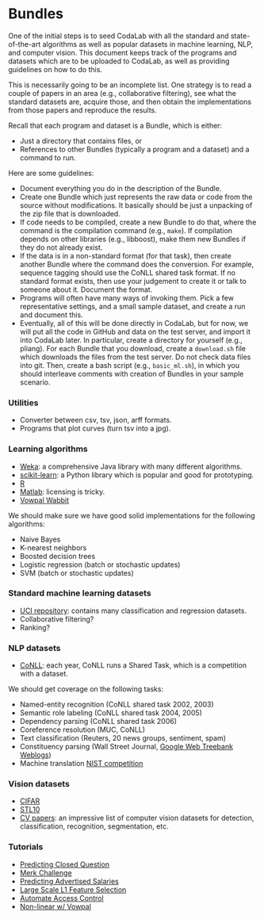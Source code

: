 # Bundles

One of the initial steps is to seed CodaLab with all the standard and
state-of-the-art algorithms as well as popular datasets in machine learning,
NLP, and computer vision.  This document keeps track of the programs and
datasets which are to be uploaded to CodaLab, as well as providing guidelines
on how to do this.

This is necessarily going to be an incomplete list.  One strategy is to read a
couple of papers in an area (e.g., collaborative filtering), see what the
standard datasets are, acquire those, and then obtain the implementations from
those papers and reproduce the results.

Recall that each program and dataset is a Bundle, which is either:

- Just a directory that contains files, or
- References to other Bundles (typically a program and a dataset) and a command
  to run.

Here are some guidelines:

- Document everything you do in the description of the Bundle.
- Create one Bundle which just represents the raw data or code from the source
  without modifications.  It basically should be just a unpacking of the zip
  file that is downloaded.
- If code needs to be compiled, create a new Bundle to do that, where the
  command is the compilation command (e.g., `make`).
  If compilation depends on other libraries (e.g., libboost), make them new
  Bundles if they do not already exist.
- If the data is in a non-standard format (for that task), then create another
  Bundle where the command does the conversion.  For example, sequence tagging
  should use the CoNLL shared task format.  If no standard format exists,
  then use your judgement to create it or talk to someone about it.  Document
  the format.
- Programs will often have many ways of invoking them.  Pick a few
  representative settings, and a small sample dataset, and create a run and
  document this.
- Eventually, all of this will be done directly in CodaLab, but for now, we
  will put all the code in GitHub and data on the test server, and import it
  into CodaLab later.  In particular, create a directory for yourself (e.g.,
  pliang).  For each Bundle that you download, create a `download.sh` file
  which downloads the files from the test server.  Do not check data files into
  git.  Then, create a bash script (e.g., `basic_ml.sh`), in which you should
  interleave comments with creation of Bundles in your sample scenario.

### Utilities

- Converter between csv, tsv, json, arff formats.
- Programs that plot curves (turn tsv into a jpg).

### Learning algorithms

- [Weka](http://www.cs.waikato.ac.nz/ml/weka/): a comprehensive Java library
  with many different algorithms.
- [scikit-learn](http://scikit-learn.org/stable/): a Python library which is 
  popular and good for prototyping.
- [R](http://cran.us.r-project.org/)
- [Matlab](http://www.mathworks.com/discovery/machine-learning.html): licensing is tricky.
- [Vowpal Wabbit](https://github.com/JohnLangford/vowpal_wabbit/)

We should make sure we have good solid implementations for the following algorithms:

- Naive Bayes
- K-nearest neighbors
- Boosted decision trees
- Logistic regression (batch or stochastic updates)
- SVM (batch or stochastic updates)

### Standard machine learning datasets

- [UCI repository](http://archive.ics.uci.edu/ml/): contains many classification and regression datasets.
- Collaborative filtering?
- Ranking?

### NLP datasets

- [CoNLL](http://www.clips.ua.ac.be/conll2003/): each year, CoNLL runs a Shared
  Task, which is a competition with a dataset.

We should get coverage on the following tasks:

- Named-entity recognition (CoNLL shared task 2002, 2003)
- Semantic role labeling (CoNLL shared task 2004, 2005)
- Dependency parsing (CoNLL shared task 2006)
- Coreference resolution (MUC, CoNLL)
- Text classification (Reuters, 20 news groups, sentiment, spam)
- Constituency parsing (Wall Street Journal, [Google Web Treebank Weblogs](http://mlcomp.org/datasets/1002))
- Machine translation [NIST competition](http://www.nist.gov/itl/iad/mig/openmt12.cfm)

### Vision datasets

- [CIFAR](http://www.cs.toronto.edu/~kriz/cifar.html)
- [STL10](http://www.stanford.edu/~acoates/stl10/)
- [CV papers](http://www.cvpapers.com/datasets.html): an impressive list of
  computer vision datasets for detection, classification, recognition,
  segmentation, etc.

### Tutorials

- [Predicting Closed Question](http://fastml.com/predicting-closed-questions-on-stack-overflow/)
- [Merk Challenge](http://fastml.com/merck-challenge/)
- [Predicting Advertised Salaries](http://fastml.com/predicting-advertised-salaries/)
- [Large Scale L1 Feature Selection](http://fastml.com/large-scale-l1-feature-selection-with-vowpal-wabbit/)
- [Automate Access Control](http://fastml.com/amazon-aspires-to-automate-access-control/)
- [Non-linear w/ Vowpal](http://fastml.com/go-non-linear-with-vowpal-wabbit/)

